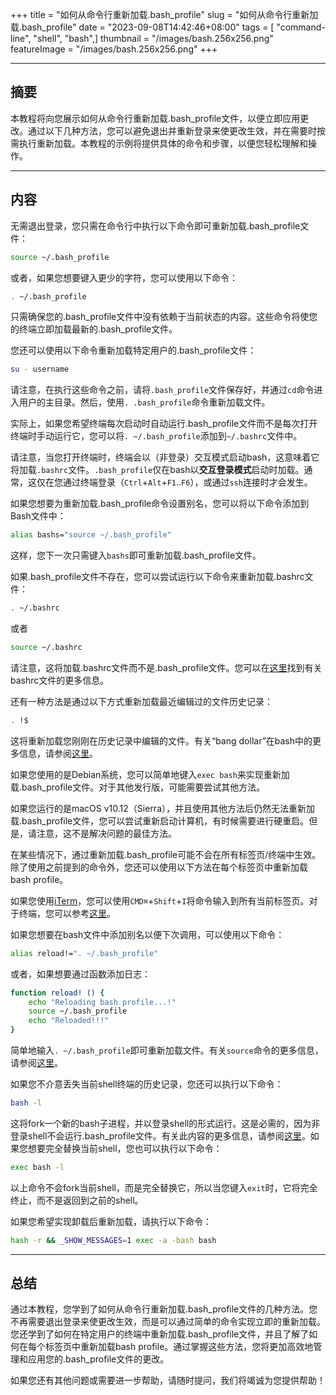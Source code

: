 +++
title = "如何从命令行重新加载.bash_profile"
slug = "如何从命令行重新加载.bash_profile"
date = "2023-09-08T14:42:46+08:00"
tags = [ "command-line", "shell", "bash",]
thumbnail = "/images/bash.256x256.png"
featureImage = "/images/bash.256x256.png"
+++


---

## 摘要

本教程将向您展示如何从命令行重新加载.bash_profile文件，以便立即应用更改。通过以下几种方法，您可以避免退出并重新登录来使更改生效，并在需要时按需执行重新加载。本教程的示例将提供具体的命令和步骤，以便您轻松理解和操作。

---

## 内容

无需退出登录，您只需在命令行中执行以下命令即可重新加载.bash_profile文件：

```bash
source ~/.bash_profile
```

或者，如果您想要键入更少的字符，您可以使用以下命令：

```bash
. ~/.bash_profile
```

只需确保您的.bash_profile文件中没有依赖于当前状态的内容。这些命令将使您的终端立即加载最新的.bash_profile文件。

您还可以使用以下命令重新加载特定用户的.bash_profile文件：

```bash
su - username
```

请注意，在执行这些命令之前，请将`.bash_profile`文件保存好，并通过`cd`命令进入用户的主目录。然后，使用`. .bash_profile`命令重新加载文件。

实际上，如果您希望终端每次启动时自动运行.bash_profile文件而不是每次打开终端时手动运行它，您可以将`. ~/.bash_profile`添加到`~/.bashrc`文件中。

请注意，当您打开终端时，终端会以（非登录）交互模式启动bash，这意味着它将加载`.bashrc`文件。`.bash_profile`仅在bash以**交互登录模式**启动时加载。通常，这仅在您通过终端登录（`Ctrl`+`Alt`+`F1`..`F6`），或通过`ssh`连接时才会发生。

如果您想要为重新加载.bash_profile命令设置别名，您可以将以下命令添加到Bash文件中：

```bash
alias bashs="source ~/.bash_profile"
```

这样，您下一次只需键入`bashs`即可重新加载.bash_profile文件。

如果.bash_profile文件不存在，您可以尝试运行以下命令来重新加载.bashrc文件：

```bash
. ~/.bashrc
```

或者

```bash
source ~/.bashrc
```

请注意，这将加载.bashrc文件而不是.bash_profile文件。您可以在[这里](https://unix.stackexchange.com/questions/129143/what-is-the-purpose-of-bashrc-and-how-does-it-work)找到有关bashrc文件的更多信息。

还有一种方法是通过以下方式重新加载最近编辑过的文件历史记录：

```bash
. !$
```

这将重新加载您刚刚在历史记录中编辑的文件。有关“bang dollar”在bash中的更多信息，请参阅[这里](https://stackoverflow.com/questions/41385015/what-is-bang-dollar-in-bash)。

如果您使用的是Debian系统，您可以简单地键入`exec bash`来实现重新加载.bash_profile文件。对于其他发行版，可能需要尝试其他方法。

如果您运行的是macOS v10.12（Sierra），并且使用其他方法后仍然无法重新加载.bash_profile文件，您可以尝试重新启动计算机，有时候需要进行硬重启。但是，请注意，这不是解决问题的最佳方法。

在某些情况下，通过重新加载.bash_profile可能不会在所有标签页/终端中生效。除了使用之前提到的命令外，您还可以使用以下方法在每个标签页中重新加载bash profile。

如果您使用[iTerm](http://blog.blakesimpson.co.uk/read/35-send-command-to-all-iterm-2-panes)，您可以使用`CMD⌘`+`Shift`+`I`将命令输入到所有当前标签页。对于终端，您可以参考[这里](https://unix.stackexchange.com/questions/89339/how-do-i-run-the-same-linux-command-in-more-than-one-tab-shell-simultaneously)。

如果您想要在bash文件中添加别名以便下次调用，可以使用以下命令：

```bash
alias reload!=". ~/.bash_profile"
```

或者，如果想要通过函数添加日志：

```bash
function reload! () {
    echo "Reloading bash profile...!"
    source ~/.bash_profile
    echo "Reloaded!!!"
}
```

简单地输入`. ~/.bash_profile`即可重新加载文件。有关`source`命令的更多信息，请参阅[这里](https://superuser.com/questions/46139/what-does-source-do)。

如果您不介意丢失当前shell终端的历史记录，您还可以执行以下命令：

```bash
bash -l
```

这将fork一个新的bash子进程，并以登录shell的形式运行。这是必需的，因为非登录shell不会运行.bash_profile文件。有关此内容的更多信息，请参阅[这里](https://unix.stackexchange.com/questions/119627/why-are-interactive-shells-on-osx-login-shells-by-default)。如果您想要完全替换当前shell，您也可以执行以下命令：

```bash
exec bash -l
```

以上命令不会fork当前shell，而是完全替换它，所以当您键入`exit`时，它将完全终止，而不是返回到之前的shell。

如果您希望实现卸载后重新加载，请执行以下命令：

```bash
hash -r && _SHOW_MESSAGES=1 exec -a -bash bash
```

---

## 总结

通过本教程，您学到了如何从命令行重新加载.bash_profile文件的几种方法。您不再需要退出登录来使更改生效，而是可以通过简单的命令实现立即的重新加载。您还学到了如何在特定用户的终端中重新加载.bash_profile文件，并且了解了如何在每个标签页中重新加载bash profile。通过掌握这些方法，您将更加高效地管理和应用您的.bash_profile文件的更改。

如果您还有其他问题或需要进一步帮助，请随时提问，我们将竭诚为您提供帮助！


